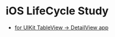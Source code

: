 #  iOS LifeCycle Study

- [for UIKit TableView -> DetailView app](https://github.com/novamapp/iOS-Samples/blob/main/iOS-life-cycle-study/iOS%20LifeCycle%20Study/tableViewDetailApp.md)
